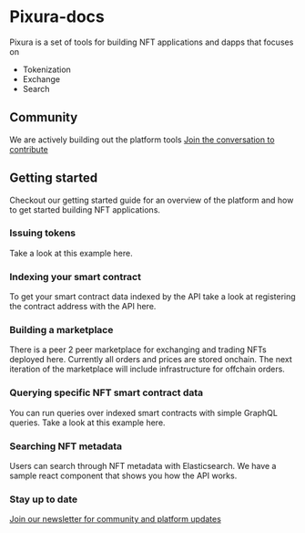 # Pixura-docs
Pixura is a set of tools for building NFT applications and dapps that focuses on
* Tokenization
* Exchange
* Search

## Community
We are actively building out the platform tools
[Join the conversation to contribute](https://t.me/pixura)

## Getting started
Checkout our getting started guide for an overview of the platform and how to get started building NFT applications. 

### Issuing tokens
Take a look at this example here. 

### Indexing your smart contract
To get your smart contract data indexed by the API take a look at registering the contract address with the API here.

### Building a marketplace
There is a peer 2 peer marketplace for exchanging and trading NFTs deployed here. Currently all orders and prices are stored onchain. The next iteration of the marketplace will include infrastructure for offchain orders.

### Querying specific NFT smart contract data
You can run queries over indexed smart contracts with simple GraphQL queries. Take a look at this example here.

### Searching NFT metadata
Users can search through NFT metadata with Elasticsearch. We have a sample react component that shows you how the API works. 

### Stay up to date
[Join our newsletter for community and platform updates](http://eepurl.com/dmmVnH)

